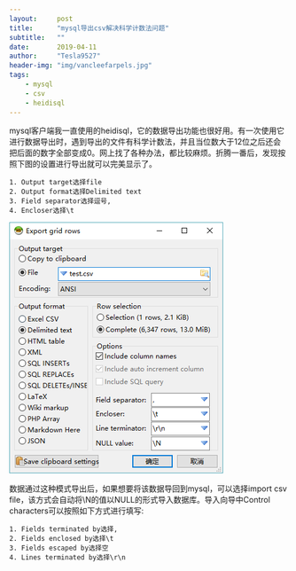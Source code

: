 ```yaml
---
layout:     post
title:      "mysql导出csv解决科学计数法问题"
subtitle:   ""
date:       2019-04-11
author:     "Tesla9527"
header-img: "img/vancleefarpels.jpg"
tags:
    - mysql
    - csv
    - heidisql
---
```


mysql客户端我一直使用的heidisql，它的数据导出功能也很好用。有一次使用它进行数据导出时，遇到导出的文件有科学计数法，并且当位数大于12位之后还会把后面的数字全部变成0。网上找了各种办法，都比较麻烦。折腾一番后，发现按照下图的设置进行导出就可以完美显示了。
```
1. Output target选择file
2. Output format选择Delimited text
3. Field separator选择逗号,
4. Encloser选择\t
```

![img](/img/in-post/mysql/heidisql-export.png)

数据通过这种模式导出后，如果想要将该数据导回到mysql，可以选择import csv file，该方式会自动将\N的值以NULL的形式导入数据库。导入向导中Control characters可以按照如下方式进行填写:
```
1. Fields terminated by选择,
2. Fields enclosed by选择\t
3. Fields escaped by选择空
4. Lines terminated by选择\r\n
```